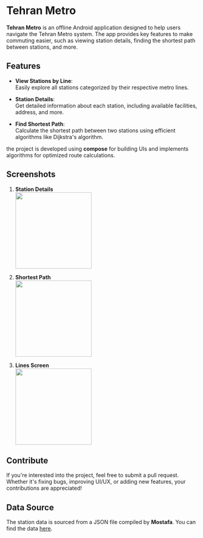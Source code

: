 # Tehran Metro

**Tehran Metro** is an offline Android application designed to help users navigate the Tehran Metro system. The app provides key features to make commuting easier, such as viewing station details, finding the shortest path between stations, and more.

## Features
- **View Stations by Line**:  
  Easily explore all stations categorized by their respective metro lines.

- **Station Details**:  
  Get detailed information about each station, including available facilities, address, and more.

- **Find Shortest Path**:  
  Calculate the shortest path between two stations using efficient algorithms like Dijkstra's algorithm.

the project is developed using **compose** for building UIs and implements algorithms for optimized route calculations.

## Screenshots

1. **Station Details**  
   <img src="https://github.com/user-attachments/assets/7a17d4a7-14a5-43c4-8a29-02aa5082e871" width="200"/>

2. **Shortest Path**  
   <img src="https://github.com/user-attachments/assets/99f41c03-0ea4-4900-b6c0-72e1100eed0f" width="200"/>

3. **Lines Screen**  
   <img src="https://github.com/user-attachments/assets/09bd734e-9b1c-4b67-97a4-8a8ac287d747" width="200"/>


## Contribute
If you're interested into the project, feel free to submit a pull request. Whether it's fixing bugs, improving UI/UX, or adding new features, your contributions are appreciated!

## Data Source
The station data is sourced from a JSON file compiled by **Mostafa**. You can find the data [here](https://github.com/mostafa-kheibary/tehran-metro-data/).
